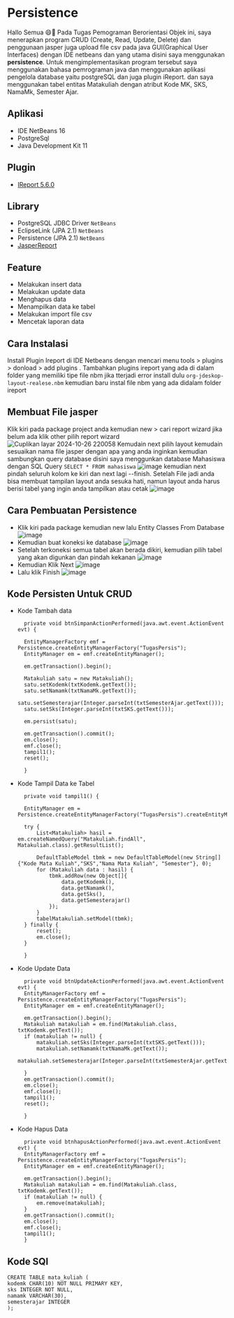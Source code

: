 # Persistence
Hallo Semua 😄👋 Pada Tugas Pemograman Berorientasi Objek ini, saya menerapkan program CRUD (Create, Read, Update, Delete)  dan  penggunaan jasper juga upload file csv pada java GUI(Graphical User Interfaces) dengan IDE netbeans dan yang utama disini saya menggunakan **persistence**. Untuk mengimplementasikan program tersebut saya menggunakan bahasa pemrograman java dan menggunakan aplikasi pengelola database yaitu postgreSQL dan juga plugin iReport.
dan saya menggunakan tabel  entitas Matakuliah dengan atribut Kode MK, SKS, NamaMk, Semester Ajar.
## Aplikasi
- IDE NetBeans 16
- PostgreSql
- Java Development Kit 11
## Plugin
- [IReport 5.6.0](https://drive.google.com/drive/folders/1gbbMttGeyns5mqb-_hfIAuMjkTzb-XPZ?usp=sharing)
## Library
- PostgreSQL JDBC Driver `NetBeans`
- EclipseLink (JPA 2.1) `NetBeans`
- Persistence (JPA 2.1) `NetBeans`
- [JasperReport](https://drive.google.com/drive/folders/1_i8xBCdLXeMcGdmnTWa2SEnL4oc2sW78?usp=sharing)
## Feature
-  Melakukan insert data
-  Melakukan update data
-  Menghapus data
-  Menampilkan data ke tabel
-  Melakukan import file csv
-  Mencetak laporan data

## Cara Instalasi 
Install Plugin Ireport di IDE Netbeans dengan mencari menu tools > plugins > donload > add plugins . Tambahkan plugins ireport yang ada di dalam folder yang memiliki tipe file nbm jika tterjadi error install dulu `org-jdeskop-layout-realese.nbm` kemudian baru instal file nbm yang ada didalam folder ireport
## Membuat File jasper
Klik kiri pada package project anda kemudian new > cari report wizard jika belum ada klik other pilih report wizard ![Cuplikan layar 2024-10-26 220058](https://github.com/user-attachments/assets/e4b2bb54-2e9c-4253-8e91-ebbe55364533) 
Kemudain next pilih layout kemudain sesuaikan nama file jasper dengan apa yang anda inginkan kemudian sambungkan query database disini saya menggunkan database Mahasiswa dengan SQL Query `SELECT * FROM mahasiswa` ![image](https://github.com/user-attachments/assets/eae7b901-3c6a-41ce-a468-80a2c77e999c)
kemudian next pindah seluruh kolom ke kiri dan next lagi --finish.
Setelah File jadi anda bisa membuat tampilan layout anda sesuka hati, namun layout anda harus berisi tabel yang ingin anda tampilkan atau cetak
![image](https://github.com/user-attachments/assets/7fd7d5f1-db54-43d7-bdac-57ac60bf4a10)

## Cara Pembuatan Persistence 
- Klik kiri pada package kemudian new lalu Entity Classes From Database
  ![image](https://github.com/user-attachments/assets/af29d699-ec5e-4c7f-88e5-e9dc61d4af3c)
- Kemudian buat koneksi ke database
  ![image](https://github.com/user-attachments/assets/7b82d6d8-d439-453e-ae79-d0f1be96c05f)
- Setelah terkoneksi semua tabel akan berada dikiri, kemudian pilih tabel yang akan digunkan dan pindah kekanan
  ![image](https://github.com/user-attachments/assets/0a50dbec-804a-4ac7-9e31-2eabd5107c94)
- Kemudian Klik Next
  ![image](https://github.com/user-attachments/assets/3be1861f-7495-4274-9e9e-4a4cd2924ee9)
- Lalu klik Finish
  ![image](https://github.com/user-attachments/assets/e06e58c2-cc46-49e6-ac44-b59c3b36bd79)

## Kode Persisten Untuk CRUD
- Kode Tambah data

        private void btnSimpanActionPerformed(java.awt.event.ActionEvent evt) {                                          

        EntityManagerFactory emf = Persistence.createEntityManagerFactory("TugasPersis");
        EntityManager em = emf.createEntityManager();

        em.getTransaction().begin();

        Matakuliah satu = new Matakuliah();
        satu.setKodemk(txtKodemk.getText());
        satu.setNamamk(txtNamaMk.getText());
        satu.setSemesterajar(Integer.parseInt(txtSemesterAjar.getText()));
        satu.setSks(Integer.parseInt(txtSKS.getText()));

        em.persist(satu);

        em.getTransaction().commit();
        em.close();
        emf.close();
        tampil1();
        reset();

        }

- Kode Tampil Data ke Tabel

        private void tampil1() {

        EntityManager em = Persistence.createEntityManagerFactory("TugasPersis").createEntityManager();

        try {
            List<Matakuliah> hasil = em.createNamedQuery("Matakuliah.findAll", Matakuliah.class).getResultList();

            DefaultTableModel tbmk = new DefaultTableModel(new String[]{"Kode Mata Kuliah","SKS","Nama Mata Kuliah", "Semester"}, 0);
            for (Matakuliah data : hasil) {
                tbmk.addRow(new Object[]{
                    data.getKodemk(),
                    data.getNamamk(),
                    data.getSks(),
                    data.getSemesterajar()
                });
            }
            tabelMatakuliah.setModel(tbmk);
        } finally {
            reset();
            em.close();
        }

        }

- Kode Update Data

        private void btnUpdateActionPerformed(java.awt.event.ActionEvent evt) {                                          
        EntityManagerFactory emf = Persistence.createEntityManagerFactory("TugasPersis");
        EntityManager em = emf.createEntityManager();

        em.getTransaction().begin();
        Matakuliah matakuliah = em.find(Matakuliah.class, txtKodemk.getText());
        if (matakuliah != null) {
            matakuliah.setSks(Integer.parseInt(txtSKS.getText()));
            matakuliah.setNamamk(txtNamaMk.getText());
            matakuliah.setSemesterajar(Integer.parseInt(txtSemesterAjar.getText()));

        }
        em.getTransaction().commit();
        em.close();
        emf.close();
        tampil1();
        reset();

        }

- Kode Hapus Data

        private void btnhapusActionPerformed(java.awt.event.ActionEvent evt) {                                         
        EntityManagerFactory emf = Persistence.createEntityManagerFactory("TugasPersis");
        EntityManager em = emf.createEntityManager();

        em.getTransaction().begin();
        Matakuliah matakuliah = em.find(Matakuliah.class, txtKodemk.getText());
        if (matakuliah != null) {
            em.remove(matakuliah);
        }
        em.getTransaction().commit();
        em.close();
        emf.close();
        tampil1();
        }


## Kode SQl 
  
    CREATE TABLE mata_kuliah (
    kodemk CHAR(10) NOT NULL PRIMARY KEY,
    sks INTEGER NOT NULL,
    namamk VARCHAR(30),
    semesterajar INTEGER
    );





